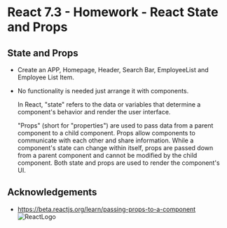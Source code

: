 
# React 7.3 - Homework - React State and Props

## State and Props

- Create an APP, Homepage, Header, Search Bar, EmployeeList and Employee List Item. 
- No functionality is needed just arrange it with components.



    In React, "state" refers to the data or variables that determine a component's behavior and render the user interface. 
    
    "Props" (short for "properties") are used to pass data from a parent component to a child component. Props allow components to communicate with each other and share information. While a component's state can change within itself, props are passed down from a parent component and cannot be modified by the child component. Both state and props are used to render the component's UI.
## Acknowledgements

 - https://beta.reactjs.org/learn/passing-props-to-a-component
![ReactLogo](https://cdn.freebiesupply.com/logos/large/2x/react-logo-png-transparent.png)


